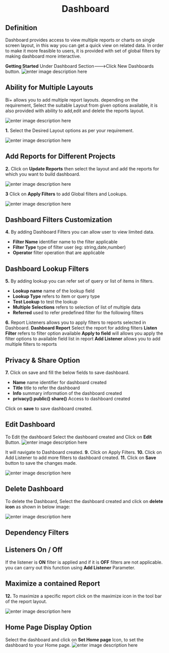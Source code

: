 
<center><h1>Dashboard</h1></center>

## Definition

Dashboard provides access to view multiple reports or charts on single screen layout, in this way you can get a quick view on related data.
In order to make it more feasible to users, it is provided with set of global filters by making dashboard more interactive.
 
 **Getting Started**
Under Dashboard Section--->Click New Dashboards button.
![enter image description here](https://raw.githubusercontent.com/sv18042016/fp1/20367797e10c5eabfec8ab65d23699fb34843101/images/dash.png)

## Ability for Multiple Layouts

Bi+ allows you to add multiple report layouts. depending on the requirement, Select the suitable Layout from given options available, it is also provided with ability to add,edit and delete the reports layout. 

![enter image description here](https://raw.githubusercontent.com/sv18042016/fp1/c9d6b6e9be883a4df0c62c47c8623392dc4e9e10/images/multiple_layout.png)

**1.** Select the Desired Layout options as per your requirement.

![enter image description here](https://raw.githubusercontent.com/sv18042016/fp1/c5df381a6fdd5127a3590acfc32d28528ae62449/images/dash_1.png)


##  Add Reports for Different Projects

**2.** Click on **Update Reports** then select the layout and add the reports for which you want to build dashboard.

![enter image description here](https://raw.githubusercontent.com/sv18042016/fp1/8414a3a116f22024e677cb9e647af84aaa27f6c6/images/dash_2.png)

**3** Click on **Apply Filters** to add Global filters and Lookups.

![enter image description here](https://raw.githubusercontent.com/sv18042016/fp1/6132f122dcb8f6567b9b63f0fe51d8fca0de5e01/images/dash_3.png)

## Dashboard Filters Customization

**4.** By adding Dashboard Filters you can allow user to view limited data.
- **Filter Name** identifier name to the filter applicable
- **Filter Type** type of filter user (eg: string,date,number)
- **Operator** filter operation that are applicable

## Dashboard Lookup Filters

**5.** By adding lookup you can refer set of query or list of items in filters.
- **Lookup name** name of the lookup field
- **Lookup Type**  refers to item or query type
- **Test Lookup** to test the lookup 
- **Multiple Selections** refers to selection of list of multiple data
- **Referred** used to refer predefined filter for the following filters 

**6.** Report Listeners allows you to apply filters to reports selected in Dashboard.
**Dashboard Report** Select the report for adding filters
**Listen Filter** refers to filter option available
**Apply to field** will allows you apply the filter options to available field list in report 
**Add Listener** allows you to add multiple filters to reports

## Privacy & Share Option

**7.** Click on save and fill the below fields to save dashboard.
- **Name** name identifier for dashboard created
- **Title** title to refer the dashboard
- **Info** summary information of the dashboard created
- **privacy()  public()  share()** Access to dashboard created

Click on **save** to save dashboard created.

## Edit   Dashboard 
   To Edit the dashboard Select the dashboard created and Click on **Edit** Button. 
   ![enter image description here](https://raw.githubusercontent.com/sv18042016/fp1/32cd07ab577aaece73d4b9b7f53010680bda5fa0/images/edit_dash2.png)
   
It will navigate to Dashboard created. 
**9.**   Click on Apply Filters.
**10.** Click on Add Listener to add more filters to dashboard created.
**11.** Click on **Save** button to save the changes made.

![enter image description here](https://raw.githubusercontent.com/sv18042016/fp1/8ddfd637b9b4be13275803e28d16a23a8fb52666/images/dash_edi3.png)

## Delete Dashboard

To delete the Dashboard, Select the dashboard created and click on **delete icon** as shown in below image:

![enter image description here](https://raw.githubusercontent.com/sv18042016/fp1/666070bb576904871a67ced2eb5388f9bcd1e142/images/dash_del.png)


## Dependency Filters


## Listeners On / Off

If the listener is **ON** filter is applied and if it is **OFF** filters are not applicable. you can carry out this function using **Add Listener** Parameter.

## Maximize a contained Report

**12.** To maximize a specific report click on the maximize icon in the tool bar of the report layout.

![enter image description here](https://raw.githubusercontent.com/sv18042016/fp1/078a756c7f5ed60ca10511acdbae528ea7f7cc16/images/repo_max.png)

## Home Page Display Option


Select the dashboard and click on **Set Home page** Icon, to set the dashboard to your Home page.
![enter image description here](https://raw.githubusercontent.com/sv18042016/fp1/319f0be4611343c3f7cc7ed6d86e60cede6c0e1a/images/dash_home.png)
<!--stackedit_data:
eyJoaXN0b3J5IjpbLTc4ODY3NjIwN119
-->